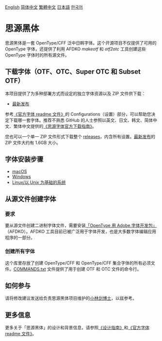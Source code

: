 [English](https://github.com/adobe-fonts/source-han-sans/) [简体中文](README-CN.md) [繁體中文](README-TW.md) [日本語](README-JP.md) [한국어](README-KR.md)

# 思源黑体

思源黑体是一套 OpenType/CFF 泛中日韩字体。这个开源项目不仅提供了可用的 OpenType 字体，还提供了利用 AFDKO *makeotf* 和 *otf2otc* 工具创建这些 OpenType 字体时的所有源文件。

## 下载字体（OTF、OTC、Super OTC 和 Subset OTF）

本项目提供了为多种部署方式而设定的独立字体资源以及 ZIP 文件供下载：

* [最新发布](https://github.com/adobe-fonts/source-han-sans/tree/release)

参考[《官方字体 readme 文件》](https://github.com/adobe-fonts/source-han-sans/raw/release/SourceHanSansReadMe.pdf)的 Configurations（设置）部分，可以帮助您决定下载哪一套字体。推荐不熟悉 GitHub 的人士参照以英文、日文、韩文、简体中文、繁体中文提供的[《思源字体官方下载指南》](https://github.com/adobe-fonts/source-han-serif/raw/release/download-guide-source-han.pdf)。

您也可以一个单一 ZIP 文件形式下载整个 [releases](../../releases)，内含所有设置。[最新发布](../../releases/latest)的 ZIP 文件大约有 1.6GB 大小。

## 字体安装步骤

* [macOS](https://support.apple.com/en-us/HT201749)
* [Windows](https://www.microsoft.com/en-us/Typography/TrueTypeInstall.aspx)
* [Linux/以 Unix 为基础的系统](https://github.com/adobe-fonts/source-code-pro/issues/17#issuecomment-8967116)

## 从源文件创建字体

### 要求

要从源文件创建二进制字体文件，需要安装[「OpenType 用 Adobe 字体开发包」](http://www.adobe.com/devnet/opentype/afdko.html)（AFDKO）。AFDKO 工具目前已被广泛用于字体开发，也是大多数字体编辑应用程序的一部分。

### 创建所有字体

这个库里存放了创建 OpenType/CFF 和 OpenType/CFF 集合字体的所有必须文件。[COMMANDS.txt](COMMANDS.txt) 文件提供了用于创建 OTF 和 OTC 文件的命令行。

## 如何参与

请将修改建议发送给负责思源黑体项目维护的[小林剑博士](mailto:lunde@adobe.com?subject=[GitHub]%20Source%20Han%20Sans)，以兹参考。

## 更多信息

更多关于「思源黑体」的设计和背景信息，请参照[《设计指南》](https://github.com/adobe-fonts/source-han-sans/raw/release/SourceHanSansDesignGuide.pdf)和[《官方字体 readme 文件》](https://github.com/adobe-fonts/source-han-sans/raw/release/SourceHanSansReadMe.pdf)。
